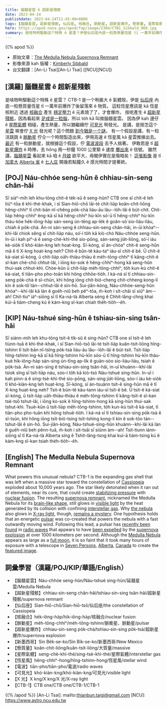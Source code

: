 ```yaml
---
title: 腦髓星雲 ê 超新星殘骸
date: 2023-04-24
publishdate: 2023-04-24T11:45:00+0800
tags: [腦髓星雲, 超新星殘骸, 仙后座, 核融合, 脈動星, 超新星爆炸, 懸質量, 星際氣體, 恆星風, 電波, 可見光, X 光, CTB-1]
hero: https://apod.nasa.gov/apod/fap/image/2304/CTB1_Sibbald_960.jpg
summary: 是啥物咧驅動這个特殊 ê 星雲？伊是仙后座內底一粒懸質量恆星 tī 一萬年前爆炸了後留落來 ê 物質。
---
```


{{% apod %}}

- 原始文章：[The Medulla Nebula Supernova Remnant](https://apod.nasa.gov/apod/ap230424.html)
- 影像來源 kah 版權：[Kimberly Sibbald](https://spacepaparazzi.com/aboutkms/)
- 台文翻譯：[An-Li Tsai][An-Li Tsai] ([NCU][NCU])

## [漢羅] 腦髓星雲 ê 超新星殘骸
是啥物咧驅動這个特殊 ê 星雲？
CTB-1 是一个咧脹大 ê 氣體殼，伊是 [仙后座][Cassiopeia] 內底一粒懸質量恆星 tī 一萬年前爆炸了後留落來 ê 物質。
這粒恆星應該是 kā 恆星核附近 透過 [核融合][nuclear fusion] 產生 [穩定壓力][stabilizing pressure] ê 元素燒了了，才會爆炸。
按呢產生 ê [超新星殘骸][supernova remnant]，因為看起來 [足成是一粒腦][brain-like shape]，所以 to̍h kā 叫做腦髓星雲。
因為伊 kah 邊仔 ê [星際氣體][interstellar gas] 相碰，產生熱量，所以猶繼續佇 [可見光][visible light] 咧發光。
是講，是按怎這个 [星雲][the nebula] 嘛會佇 [X 光][X-ray light] 發光呢？這个問題 [到今猶是一个謎][remains a mystery]。
有一个假設是講，有一粒活跳跳 ê [脈動星][pulsar] 佇仝一个時間製造出來，伊用高速 ê 恆星風 kā 星雲推捒出去。
[最近][recently been found] 有一粒脈動星，就根據這个假設，佇 [電波波段][radio waves] 去予人揣著。
伊敢若是 tī [超新星爆炸][supernova explosion] ê 時陣，去 hŏng 用一秒鐘 1000 公里緊 ê 速度 [擲出來][been expelled] ê 信號。
雖然講，[腦髓星雲][Medulla Nebula] 看起來 kā 咱 ê [月娘][full moon] 欲平大，毋閣伊實在是傷暗矣！
[這張影像][featured image] 是 tī [加拿大][Canada] [Alberta 省][Alberta] ê [七人庄][Seven Persons] 開幾若點鐘久 ê 感光時間才提著欸。

## [POJ] Náu-chhóe seng-hûn ê chhiau-sin-seng chân-hâi
Sī siáⁿ-mih leh khu-tōng chit-ê te̍k-sû ê seng-hûn?
CTB one sī chi̍t-ê leh tiùⁿ-tōa ê khì-thé-khak, i sī Sian-hiō-chō lāi-té chi̍t-lia̍p koân-chit-liōng hêng-chhiⁿ tī chi̍t-bān nî-chêng po̍k-chà liáu-āu lâu--lo̍h-lâi ê bu̍t-chit.
Chit-lia̍p hêng-chhiⁿ èng-kā sī kā hêng-chhiⁿ hù-kīn só͘-ū tī hêng-chhiⁿ hù-kīn thàu-kòe he̍k-iông-ha̍p sán-seng ún-tēng ap-le̍k ê goân-sò͘ sio-liáu-liáu, chiah ē po̍k-chà. 
Án-ni sán-seng ê chhiau-sin-seng chân-hâi, in-ūi khòaⁿ--khí-lâi chiok sêng sī chi̍t-lia̍p náu, só͘-í to̍h kā kiò-chò Náu-chhóe seng-hûn.
In-ūi i kah piⁿ-á ê seng-chè-khì-thé sio-pōng, sán-seng jia̍t-liōng, só͘-í iáu kè-sio̍k tī khó-kiàn-kng leh hoat-kng.
Sī-kóng, sī án-chóaⁿ chit-ê seng-hûn mā ē tī X-kng hoat-kng neh? 
Chit-ê būn-tê kàu-taⁿ iáu-sī chi̍t-ê bē.
Ū chi̍t-ê ká-siat sī-kóng, ū chi̍t-lia̍p oa̍h-thiàu-thiàu ê me̍h-tōng-chhiⁿ tī kâng-chi̍t-ê sî-kan chè-chō chhut-lâi, i iōng ko-sok ê hêng-chhiⁿ-hong kā seng-hûn thui-sak chhut-khì. 
Chòe-kūn ū chi̍t-lia̍p me̍h-tōng-chhiⁿ, to̍h kun-kù chit-ê ká-siat, tī tiān-pho pho-toān khì hŏng chhōe-tio̍h.
I ká-ná sī tī chhiau-sin-seng po̍k-chà ê sî-chūn, khì hŏng iōng chi̍t-bió-cheng chi̍t-chheng kong-lí kín ê sok-tō͘ tàn--chhut-lâi ê sìn-hō. 
Sui-jiân-kóng, Náu-chhóe-seng-hûn khòaⁿ--khí-lâi kā lán ê goe̍h-niû beh pêⁿ-tōa, m̄-koh i si̍t-chāi sī siūⁿ àm--ah! 
Chit-tiuⁿ iáⁿ-siōng sī tī Ka-ná-tà Alberta séng ê Chhit-lâng-chng khai kúi-ā tiám-cheng kú ê kám-kng sî-kan chiah the̍h-tio̍h--e̍h.

## [KIP] Náu-tshué sing-hûn ê tshiau-sin-sing tsân-hâi
Sī siánn-mih leh khu-tōng tsit-ê ti̍k-sû ê sing-hûn?
CTB one sī tsi̍t-ê leh tiùnn-tuā ê khì-thé-khak, i sī Sian-hiō-tsō lāi-té tsi̍t-lia̍p kuân-tsit-liōng hîng-tshinn tī tsi̍t-bān nî-tsîng po̍k-tsà liáu-āu lâu--lo̍h-lâi ê bu̍t-tsit.
Tsit-lia̍p hîng-tshinn ìng-kā sī kā hîng-tshinn hù-kīn sóo-ū tī hîng-tshinn hù-kīn thàu-kuè hi̍k-iông-ha̍p sán-sing ún-tīng ap-li̍k ê guân-sòo sio-liáu-liáu, tsiah ē po̍k-tsà. 
Án-ni sán-sing ê tshiau-sin-sing tsân-hâi, in-uī khuànn--khí-lâi tsiok sîng sī tsi̍t-lia̍p náu, sóo-í to̍h kā kiò-tsò Náu-tshué sing-hûn.
In-uī i kah pinn-á ê sing-tsè-khì-thé sio-pōng, sán-sing jia̍t-liōng, sóo-í iáu kè-sio̍k tī khó-kiàn-kng leh huat-kng.
Sī-kóng, sī án-tsuánn tsit-ê sing-hûn mā ē tī X-kng huat-kng neh? 
Tsit-ê būn-tê kàu-tann iáu-sī tsi̍t-ê bē.
Ū tsi̍t-ê ká-siat sī-kóng, ū tsi̍t-lia̍p ua̍h-thiàu-thiàu ê me̍h-tōng-tshinn tī kâng-tsi̍t-ê sî-kan tsè-tsō tshut-lâi, i iōng ko-sok ê hîng-tshinn-hong kā sing-hûn thui-sak tshut-khì. 
Tsuè-kūn ū tsi̍t-lia̍p me̍h-tōng-tshinn, to̍h kun-kù tsit-ê ká-siat, tī tiān-pho pho-tuān khì hŏng tshuē-tio̍h.
I ká-ná sī tī tshiau-sin-sing po̍k-tsà ê sî-tsūn, khì hŏng iōng tsi̍t-bió-tsing tsi̍t-tshing kong-lí kín ê sok-tōo tàn--tshut-lâi ê sìn-hō. 
Sui-jiân-kóng, Náu-tshué-sing-hûn khuànn--khí-lâi kā lán ê gue̍h-niû beh pênn-tuā, m̄-koh i si̍t-tsāi sī siūnn àm--ah! 
Tsit-tiunn iánn-siōng sī tī Ka-ná-tà Alberta síng ê Tshit-lâng-tsng khai kuí-ā tiám-tsing kú ê kám-kng sî-kan tsiah the̍h-tio̍h--e̍h.

## [English] The Medulla Nebula Supernova Remnant
What powers this unusual nebula?
CTB-1 is the expanding gas shell that was left when a massive star toward the constellation of [Cassiopeia][Cassiopeia] exploded about 10,000 years ago.
The star likely detonated when it ran out of elements, near its core, that could create [stabilizing pressure][stabilizing pressure] with [nuclear fusion][nuclear fusion].
The resulting [supernova remnant][supernova remnant], nicknamed the Medulla Nebula for its [brain-like shape][brain-like shape], still glows in [visible light][visible light] by the heat generated by its collision with confining [interstellar gas][interstellar gas].
Why [the nebula][the nebula] also glows in [X-ray light][X-ray light], though, [remains a mystery][remains a mystery].
One hypothesis holds that an energetic [pulsar][pulsar] was co-created that powers the nebula with a fast outwardly moving wind.
Following this lead, a pulsar has [recently been found][recently been found] in [radio waves][radio waves] that appears to have [been expelled][been expelled] by the [supernova explosion][supernova explosion] at over 1000 kilometers per second.
Although the [Medulla Nebula][Medulla Nebula] appears as large as a [full moon][full moon], it is so faint that it took many hours of exposure with a telescope in [Seven Persons][Seven Persons], [Alberta][Alberta], [Canada][Canada] to create the [featured image][featured image].

## 詞彙學習（漢羅/POJ/KIP/華語/English）
- 【腦髓星雲】Náu-chhóe seng-hûn/Náu-tshué sing-hûn/延髓星雲/Medulla Nebula
- 【超新星殘骸】chhiau-sin-seng chân-hâi/tshiau-sin-sing tsân-hâi/超新星殘骸/supernova remnant
- 【仙后座】Sian-hiō-chō/Sian-hiō-tsō/仙后座/the constellation of Cassiopeia
- 【核融合】he̍k-iông-ha̍p/hi̍k-iông-ha̍p/核融合/nuclear fusion
- 【脈動星】me̍h-tōng-chhiⁿ/me̍h-tōng-tshinn/脈衝星、脈動星/pulsar
- 【超新星爆炸】chhiau-sin-seng po̍k-chà/tshiau-sin-sing po̍k-tsà/超新星爆炸/supernova explosion
- 【新墨西哥】Sin Be̍k-se-ko/Sin Bi̍k-se-ko/新墨西哥/New Mexico
- 【懸質量】koân-chit-liōng/kuân-tsit-liōng/大質量/massive
- 【星際氣體】seng-chè-khì-thé/sing-tsè-khì-thé/星際氣體/interstellar gas
- 【恆星風】hêng-chhiⁿ-hong/hîng-tshinn-hong/恆星風/stellar wind
- 【電波】tiān-pho/tiān-pho/電波/radio waves
- 【可見光】khó-kiàn-kng/khó-kiàn-kng/可見光/visible light
- 【X 光】X kng/X kng/X 光/X-ray light
- 【CTB-1】CTB one/CTB one/CTB-1/CTB-1

{{% /apod %}}
[An-Li Tsai]: mailto:thianbun.taigi@gmail.com
[NCU]: https://www.astro.ncu.edu.tw

[copyright]: https://apod.nasa.gov/apod/fap/lib/about_apod.html#srapply
[License]: https://creativecommons.org/licenses/by/2.0/

[Cassiopeia]:https://en.wikipedia.org/wiki/Cassiopeia_(constellation)
[stabilizing pressure]:http://large.stanford.edu/courses/2011/ph241/olson1/
[nuclear fusion]:https://en.wikipedia.org/wiki/Nuclear_fusion
[supernova remnant]:https://imagine.gsfc.nasa.gov/science/objects/supernova_remnants.html
[brain-like shape]:https://en.wikipedia.org/wiki/Medulla_oblongata
[visible light]:https://science.nasa.gov/ems/09_visiblelight
[interstellar gas]:https://apod.nasa.gov/apod/ap130924.html
[the nebula]:https://ui.adsabs.harvard.edu/abs/2018PASJ...70..110K/abstract
[X-ray light]:https://science.nasa.gov/ems/11_xrays
[remains a mystery]:https://www.barkbusters.co.uk/images/articles/7a4120f095480e9f2a2ad2a165d90313.jpg
[pulsar]:https://en.wikipedia.org/wiki/Pulsar
[recently been found]:https://ui.adsabs.harvard.edu/abs/2019sros.confE.158K/abstract
[radio waves]:https://science.nasa.gov/ems/05_radiowaves
[been expelled]:https://apod.nasa.gov/apod/ap221002.html
[supernova explosion]:https://youtu.be/aysiMbgml5g
[Medulla Nebula]:https://www.gxccd.com/art?id=543&cat=1&lang=409
[full moon]:https://apod.nasa.gov/apod/ap220612.html
[Seven Persons]:https://en.wikipedia.org/wiki/Seven_Persons
[Alberta]:https://en.wikipedia.org/wiki/Alberta
[Canada]:https://en.wikipedia.org/wiki/Canada
[featured image]:https://www.astrobin.com/t54gkx/B/

